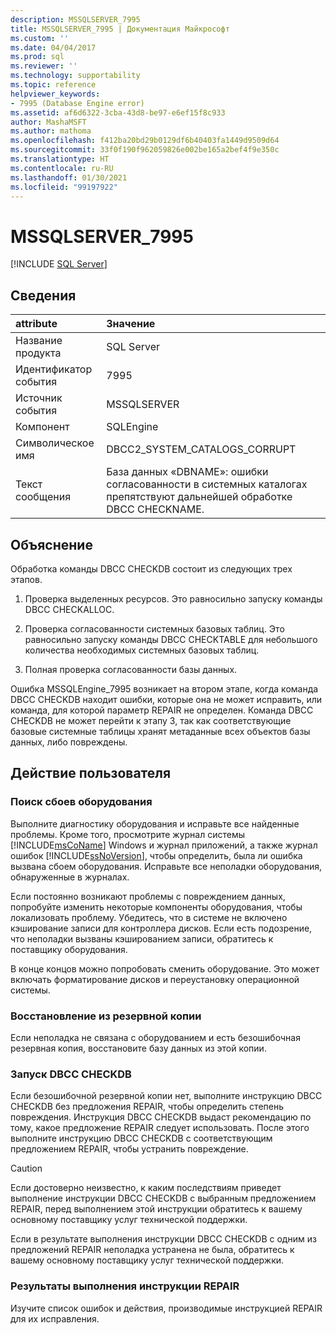```yaml
---
description: MSSQLSERVER_7995
title: MSSQLSERVER_7995 | Документация Майкрософт
ms.custom: ''
ms.date: 04/04/2017
ms.prod: sql
ms.reviewer: ''
ms.technology: supportability
ms.topic: reference
helpviewer_keywords:
- 7995 (Database Engine error)
ms.assetid: af6d6322-3cba-43d8-be97-e6ef15f8c933
author: MashaMSFT
ms.author: mathoma
ms.openlocfilehash: f412ba20bd29b0129df6b40403fa1449d9509d64
ms.sourcegitcommit: 33f0f190f962059826e002be165a2bef4f9e350c
ms.translationtype: HT
ms.contentlocale: ru-RU
ms.lasthandoff: 01/30/2021
ms.locfileid: "99197922"
---
```

# <a name="mssqlserver_7995"></a>MSSQLSERVER_7995
 [!INCLUDE [SQL Server](../../includes/applies-to-version/sqlserver.md)]
  
## <a name="details"></a>Сведения  
  
| attribute | Значение |  
| :-------- | :---- |  
|Название продукта|SQL Server|  
|Идентификатор события|7995|  
|Источник события|MSSQLSERVER|  
|Компонент|SQLEngine|  
|Символическое имя|DBCC2_SYSTEM_CATALOGS_CORRUPT|  
|Текст сообщения|База данных «DBNAME»: ошибки согласованности в системных каталогах препятствуют дальнейшей обработке DBCC CHECKNAME.|  
  
## <a name="explanation"></a>Объяснение  
Обработка команды DBCC CHECKDB состоит из следующих трех этапов.  
  
1.  Проверка выделенных ресурсов. Это равносильно запуску команды DBCC CHECKALLOC.  
  
2.  Проверка согласованности системных базовых таблиц. Это равносильно запуску команды DBCC CHECKTABLE для небольшого количества необходимых системных базовых таблиц.  
  
3.  Полная проверка согласованности базы данных.  

Ошибка MSSQLEngine_7995 возникает на втором этапе, когда команда DBCC CHECKDB находит ошибки, которые она не может исправить, или команда, для которой параметр REPAIR не определен. Команда DBCC CHECKDB не может перейти к этапу 3, так как соответствующие базовые системные таблицы хранят метаданные всех объектов базы данных, либо повреждены.  
  
## <a name="user-action"></a>Действие пользователя  
  
### <a name="look-for-hardware-failure"></a>Поиск сбоев оборудования  
Выполните диагностику оборудования и исправьте все найденные проблемы. Кроме того, просмотрите журнал системы [!INCLUDE[msCoName](../../includes/msconame-md.md)] Windows и журнал приложений, а также журнал ошибок [!INCLUDE[ssNoVersion](../../includes/ssnoversion-md.md)], чтобы определить, была ли ошибка вызвана сбоем оборудования. Исправьте все неполадки оборудования, обнаруженные в журналах.  
  
Если постоянно возникают проблемы с повреждением данных, попробуйте изменить некоторые компоненты оборудования, чтобы локализовать проблему. Убедитесь, что в системе не включено кэширование записи для контроллера дисков. Если есть подозрение, что неполадки вызваны кэшированием записи, обратитесь к поставщику оборудования.  
  
В конце концов можно попробовать сменить оборудование. Это может включать форматирование дисков и переустановку операционной системы.  
  
### <a name="restore-from-backup"></a>Восстановление из резервной копии  
Если неполадка не связана с оборудованием и есть безошибочная резервная копия, восстановите базу данных из этой копии.  
  
### <a name="run-dbcc-checkdb"></a>Запуск DBCC CHECKDB  
Если безошибочной резервной копии нет, выполните инструкцию DBCC CHECKDB без предложения REPAIR, чтобы определить степень повреждения. Инструкция DBCC CHECKDB выдаст рекомендацию по тому, какое предложение REPAIR следует использовать. После этого выполните инструкцию DBCC CHECKDB с соответствующим предложением REPAIR, чтобы устранить повреждение.  
  
> [!CAUTION]  
> Если достоверно неизвестно, к каким последствиям приведет выполнение инструкции DBCC CHECKDB с выбранным предложением REPAIR, перед выполнением этой инструкции обратитесь к вашему основному поставщику услуг технической поддержки.  
  
Если в результате выполнения инструкции DBCC CHECKDB с одним из предложений REPAIR неполадка устранена не была, обратитесь к вашему основному поставщику услуг технической поддержки.  
  
### <a name="results-of-running-repair-options"></a>Результаты выполнения инструкции REPAIR  
Изучите список ошибок и действия, производимые инструкцией REPAIR для их исправления.  
  
